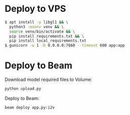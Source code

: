 
# Deploy to VPS

```bash
$ apt install -y libgl1 && \
  python3 -mvenv venv && \
  source venv/bin/activate && \
  pip install requirements.txt && \
  pip install local_requirements.txt
$ gunicorn -w 1 -b 0.0.0.0:7860 --timeout 600 app:app 
```
# Deploy to Beam

Download model required files to Volume:

```bash
python upload.py
```

Deploy to Beam:

```bash
beam deploy app.py:i2v
```
